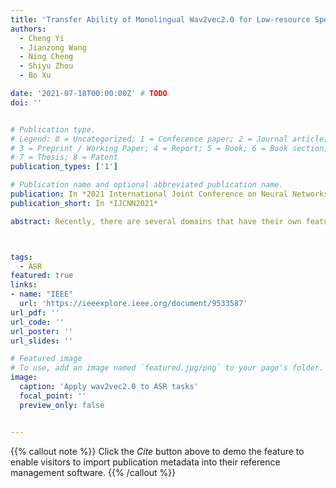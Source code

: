 ```yaml
---
title: 'Transfer Ability of Monolingual Wav2vec2.0 for Low-resource Speech Recognition'
authors:
  - Cheng Yi
  - Jianzong Wang
  - Ning Cheng
  - Shiyu Zhou
  - Bo Xu

date: '2021-07-18T00:00:00Z' # TODO
doi: ''


# Publication type.
# Legend: 0 = Uncategorized; 1 = Conference paper; 2 = Journal article;
# 3 = Preprint / Working Paper; 4 = Report; 5 = Book; 6 = Book section;
# 7 = Thesis; 8 = Patent
publication_types: ['1']

# Publication name and optional abbreviated publication name.
publication: In *2021 International Joint Conference on Neural Networks*
publication_short: In *IJCNN2021*

abstract: Recently, there are several domains that have their own feature extractors, such as ResNet, BERT, and GPT-x, which are widely used for various down-stream tasks. These models are pre-trained on large amounts of unlabeled data by self-supervision. In the speech domain, wav2vec2.0 starts to show its powerful representation ability and feasibility for ultra-low resource speech recognition tasks. This speech feature extractor is pre-trained on the monolingual audiobook corpus, whereas it has not been thoroughly examined in real spoken scenarios and other languages. In this work, we endeavor to transfer the knowledge from the pre-trained monolingual wav2vec2.0 to cross-lingual spoken ASR tasks with less than 20 hours of labeled data. We achieve more than 20% relative improvements in all the six languages compared with previous methods, establishing a strong benchmark on CALLHOME datasets. Compared with supervised pre-training, self-supervision training used in wav2vec2.0 has a better transfer ability. We also find that using coarse-grained modeling units, such as subword or character, usually achieves better results than fine-grained modeling units, such as phone or letter.



tags:
  - ASR
featured: true
links:
- name: "IEEE"
  url: 'https://ieeexplore.ieee.org/document/9533587'
url_pdf: ''
url_code: ''
url_poster: ''
url_slides: ''

# Featured image
# To use, add an image named `featured.jpg/png` to your page's folder.
image:
  caption: 'Apply wav2vec2.0 to ASR tasks'
  focal_point: ''
  preview_only: false


---
```


{{% callout note %}}
Click the _Cite_ button above to demo the feature to enable visitors to import publication metadata into their reference management software.
{{% /callout %}}

